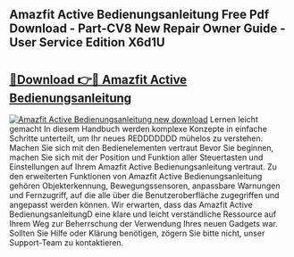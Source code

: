 ## Amazfit Active Bedienungsanleitung Free Pdf Download - Part-CV8 New Repair Owner Guide - User Service Edition X6d1U

# <h2><a href="http://df0h1f.blite.top/?on=Amazfit+Active+Bedienungsanleitung">🔗Download 👉🔴 Amazfit Active Bedienungsanleitung</a></h2>

[![Amazfit Active Bedienungsanleitung new download](https://i.imgur.com/lujVjoI.png)](http://df0h1f.blite.top/?on=Amazfit+Active+Bedienungsanleitung)
Lernen leicht gemacht In diesem Handbuch werden komplexe Konzepte in einfache Schritte unterteilt, um Ihr neues REDDDDDDD mühelos zu verstehen. Machen Sie sich mit den Bedienelementen vertraut Bevor Sie beginnen, machen Sie sich mit der Position und Funktion aller Steuertasten und Einstellungen auf Ihrem Amazfit Active Bedienungsanleitung vertraut. Zu den erweiterten Funktionen von Amazfit Active Bedienungsanleitung gehören Objekterkennung, Bewegungssensoren, anpassbare Warnungen und Fernzugriff, auf die alle über die Benutzeroberfläche zugegriffen und angepasst werden können. Wir erwarten, dass das Amazfit Active BedienungsanleitungD eine klare und leicht verständliche Ressource auf Ihrem Weg zur Beherrschung der Verwendung Ihres neuen Gadgets war. Sollten Sie Hilfe oder Klärung benötigen, zögern Sie bitte nicht, unser Support-Team zu kontaktieren.
